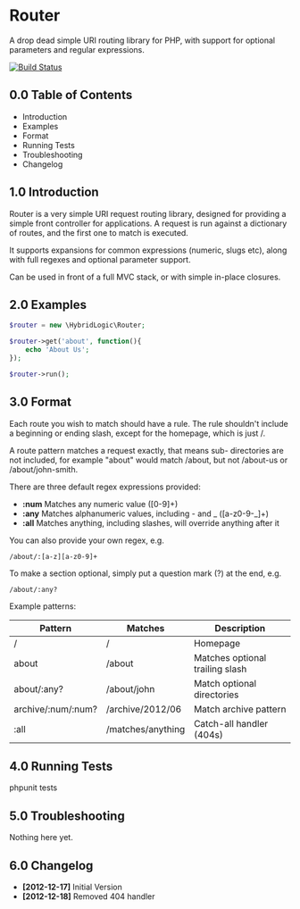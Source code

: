 Router
====================

A drop dead simple URI routing library for PHP, with
support for optional parameters and regular expressions.

[![Build Status](https://travis-ci.org/Dachande663/Router.png)](https://travis-ci.org/Dachande663/Router)


0.0 Table of Contents
---------------------

* Introduction
* Examples
* Format
* Running Tests
* Troubleshooting
* Changelog


1.0 Introduction
----------------

Router is a very simple URI request routing library,
designed for providing a simple front controller for
applications. A request is run against a dictionary of
routes, and the first one to match is executed.

It supports expansions for common expressions (numeric,
slugs etc), along with full regexes and optional parameter
support.

Can be used in front of a full MVC stack, or with simple
in-place closures.


2.0 Examples
------------

```php
$router = new \HybridLogic\Router;

$router->get('about', function(){
	echo 'About Us';
});

$router->run();
```


3.0 Format
----------

Each route you wish to match should have a rule. The rule
shouldn't include a beginning or ending slash, except for
the homepage, which is just /.

A route pattern matches a request exactly, that means sub-
directories are not included, for example "about" would
match /about, but not /about-us or /about/john-smith.

There are three default regex expressions provided:

  * **:num** Matches any numeric value ([0-9]+)
  * **:any** Matches alphanumeric values, including - and _ ([a-z0-9-_]+)
  * **:all** Matches anything, including slashes, will override anything after it

You can also provide your own regex, e.g.

    /about/:[a-z][a-z0-9]+

To make a section optional, simply put a question mark (?)
at the end, e.g.

    /about/:any?


Example patterns:

Pattern            | Matches           | Description
-------------------|-------------------|--------------------------------
/                  | /                 | Homepage
about              | /about            | Matches optional trailing slash
about/:any?        | /about/john       | Match optional directories
archive/:num/:num? | /archive/2012/06  | Match archive pattern
:all               | /matches/anything | Catch-all handler (404s)


4.0 Running Tests
-----------------

phpunit tests


5.0 Troubleshooting
-------------------

Nothing here yet.


6.0 Changelog
-------------

* **[2012-12-17]** Initial Version
* **[2012-12-18]** Removed 404 handler
